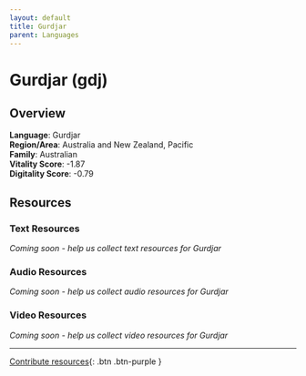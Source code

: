 ```yaml
---
layout: default
title: Gurdjar
parent: Languages
---
```


# Gurdjar (gdj)

## Overview

**Language**: Gurdjar  
**Region/Area**: Australia and New Zealand, Pacific  
**Family**: Australian  
**Vitality Score**: -1.87  
**Digitality Score**: -0.79  

## Resources

### Text Resources
*Coming soon - help us collect text resources for Gurdjar*

### Audio Resources
*Coming soon - help us collect audio resources for Gurdjar*

### Video Resources
*Coming soon - help us collect video resources for Gurdjar*

---

[Contribute resources](https://fairtrain.github.io/){: .btn .btn-purple }
